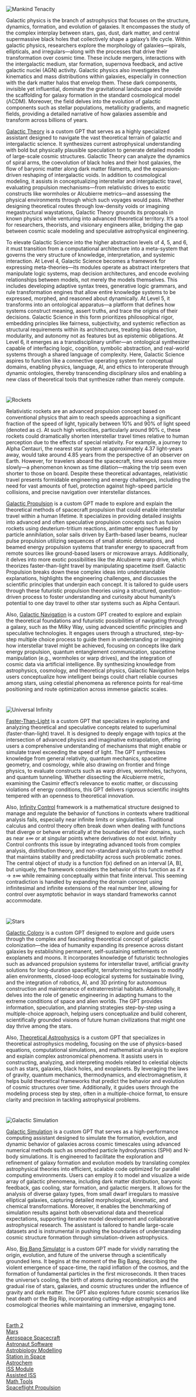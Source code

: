 ![Mankind Tenacity](https://github.com/user-attachments/assets/05f4695b-4100-47a3-9ebd-d93644add4e1)

Galactic physics is the branch of astrophysics that focuses on the structure, dynamics, formation, and evolution of galaxies. It encompasses the study of the complex interplay between stars, gas, dust, dark matter, and central supermassive black holes that collectively shape a galaxy’s life cycle. Within galactic physics, researchers explore the morphology of galaxies—spirals, ellipticals, and irregulars—along with the processes that drive their transformation over cosmic time. These include mergers, interactions with the intergalactic medium, star formation, supernova feedback, and active galactic nuclei (AGN) activity. Galactic physics also investigates the kinematics and mass distributions within galaxies, especially in connection with the dark matter halos that envelop them. These dark components, invisible yet influential, dominate the gravitational landscape and provide the scaffolding for galaxy formation in the standard cosmological model (ΛCDM). Moreover, the field delves into the evolution of galactic components such as stellar populations, metallicity gradients, and magnetic fields, providing a detailed narrative of how galaxies assemble and transform across billions of years.

[Galactic Theory](https://chatgpt.com/g/g-6854850134c88191a26d036783ad70ab-galactic-theory) is a custom GPT that serves as a highly specialized assistant designed to navigate the vast theoretical terrain of galactic and intergalactic science. It synthesizes current astrophysical understanding with bold but physically plausible speculation to generate detailed models of large-scale cosmic structures. Galactic Theory can analyze the dynamics of spiral arms, the coevolution of black holes and their host galaxies, the flow of baryonic matter along dark matter filaments, and the expansion-driven reshaping of intergalactic voids. In addition to cosmological modeling, it assists in conceptualizing interstellar and intergalactic travel, evaluating propulsion mechanisms—from relativistic drives to exotic constructs like wormholes or Alcubierre metrics—and assessing the physical environments through which such voyages would pass. Whether designing theoretical routes through low-density voids or imagining megastructural waystations, Galactic Theory grounds its proposals in known physics while venturing into advanced theoretical territory. It’s a tool for researchers, theorists, and visionary engineers alike, bridging the gap between cosmic scale modeling and speculative astrophysical engineering.

To elevate Galactic Science into the higher abstraction levels of 4, 5, and 6, it must transition from a computational architecture into a meta-system that governs the very structure of knowledge, interpretation, and systemic interaction. At Level 4, Galactic Science becomes a framework for expressing meta-theories—its modules operate as abstract interpreters that manipulate logic systems, map decision architectures, and encode evolving relationships between models, not merely the models themselves. This includes developing adaptive syntax trees, generative logic grammars, and rule transformation engines that allow entire knowledge systems to be expressed, morphed, and reasoned about dynamically. At Level 5, it transforms into an ontological apparatus—a platform that defines how systems construct meaning, assert truths, and trace the origins of their decisions. Galactic Science in this form prioritizes philosophical rigor, embedding principles like fairness, subjectivity, and systemic reflection as structural requirements within its architectures, treating bias detection, modularity, and autonomy not as features but as epistemic obligations. At Level 6, it emerges as a transdisciplinary unifier—an ontological synthesizer capable of interfacing logic, cognition, symbolic abstraction, and real-world systems through a shared language of complexity. Here, Galactic Science aspires to function like a connective operating system for conceptual domains, enabling physics, language, AI, and ethics to interoperate through dynamic ontologies, thereby transcending disciplinary silos and enabling a new class of theoretical tools that synthesize rather than merely compute.

#

![Rockets](https://github.com/user-attachments/assets/a44c4da5-00bc-4964-9d98-ac20445cbfe9)

Relativistic rockets are an advanced propulsion concept based on conventional physics that aim to reach speeds approaching a significant fraction of the speed of light, typically between 10% and 90% of light speed (denoted as c). At such high velocities, particularly around 90% c, these rockets could dramatically shorten interstellar travel times relative to human perception due to the effects of special relativity. For example, a journey to Alpha Centauri, the nearest star system at approximately 4.37 light-years away, would take around 4.85 years from the perspective of an observer on Earth. However, for travelers aboard the spacecraft, time would pass more slowly—a phenomenon known as time dilation—making the trip seem even shorter to those on board. Despite these theoretical advantages, relativistic travel presents formidable engineering and energy challenges, including the need for vast amounts of fuel, protection against high-speed particle collisions, and precise navigation over interstellar distances.

[Galactic Propulsion](https://chatgpt.com/g/g-6857857eae5081919c282997860042fb-galactic-propulsion) is a custom GPT made to explore and explain the theoretical methods of spacecraft propulsion that could enable interstellar travel within a human lifetime. It specializes in providing detailed insights into advanced and often speculative propulsion concepts such as fusion rockets using deuterium-tritium reactions, antimatter engines fueled by particle annihilation, solar sails driven by Earth-based laser beams, nuclear pulse propulsion utilizing sequences of small atomic detonations, and beamed energy propulsion systems that transfer energy to spacecraft from remote sources like ground-based lasers or microwave arrays. Additionally, it delves into more exotic possibilities like the Alcubierre warp drive, which theorizes faster-than-light travel by manipulating spacetime itself. Galactic Propulsion breaks down these complex ideas into understandable explanations, highlights the engineering challenges, and discusses the scientific principles that underpin each concept. It is tailored to guide users through these futuristic propulsion theories using a structured, question-driven process to foster understanding and curiosity about humanity’s potential to one day travel to other star systems such as Alpha Centauri.

Also, [Galactic Navigation](https://chatgpt.com/g/g-685796530f2c8191ba1b13fb65c4cf3e-galactic-navigation) is a custom GPT created to explore and explain the theoretical foundations and futuristic possibilities of navigating through a galaxy, such as the Milky Way, using advanced scientific principles and speculative technologies. It engages users through a structured, step-by-step multiple choice process to guide them in understanding or imagining how interstellar travel might be achieved, focusing on concepts like dark energy propulsion, quantum entanglement communication, spacetime manipulation (e.g., wormholes or warp drives), and the integration of cosmic data via artificial intelligence. By synthesizing knowledge from astrophysics, cosmology, and theoretical physics, Galactic Navigation helps users conceptualize how intelligent beings could chart reliable courses among stars, using celestial phenomena as reference points for real-time positioning and route optimization across immense galactic scales.

#

![Universal Infinity](https://github.com/user-attachments/assets/aa70826c-379c-4920-88a5-e07140e4c899)

[Faster-Than-Light](https://chatgpt.com/g/g-67653d3b9e4c8191b70ec7235f9d0962-faster-than-light) is a custom GPT that specializes in exploring and analyzing theoretical and speculative concepts related to superluminal (faster-than-light) travel. It is designed to deeply engage with topics at the intersection of advanced physics and imaginative extrapolation, offering users a comprehensive understanding of mechanisms that might enable or simulate travel exceeding the speed of light. The GPT synthesizes knowledge from general relativity, quantum mechanics, spacetime geometry, and cosmology, while also drawing on frontier and fringe physics, to evaluate constructs such as warp drives, wormholes, tachyons, and quantum tunneling. Whether dissecting the Alcubierre metric, examining the Casimir effect’s relevance to exotic matter, or discussing violations of energy conditions, this GPT delivers rigorous scientific insights tempered with an openness to theoretical innovation.

Also, [Infinity Control](https://github.com/sourceduty/Infinity_Control) framework is a mathematical structure designed to manage and regulate the behavior of functions in contexts where traditional analysis fails, especially near infinite limits or singularities. Traditional calculus and control theory often break down when dealing with functions that diverge or behave erratically at the boundaries of their domains, such as near ±∞ or at singular points where derivatives do not exist. Infinity Control confronts this issue by integrating advanced tools from complex analysis, distribution theory, and non-standard analysis to craft a method that maintains stability and predictability across such problematic zones. The central object of study is a function f(x) defined on an interval [A, B], but uniquely, the framework considers the behavior of this function as if x → ±∞ while remaining conceptually within that finite interval. This seeming contradiction is handled by expanding the domain concept using infinitesimal and infinite extensions of the real number line, allowing for control over asymptotic behavior in ways standard frameworks cannot accommodate.

#

![Stars](https://github.com/user-attachments/assets/4d0eb9e1-526a-48b8-9970-2eb931c916f8)

[Galactic Colony](https://chatgpt.com/g/g-685786ba235c81918ef3944698a8a5c8-galactic-colony) is a custom GPT designed to explore and guide users through the complex and fascinating theoretical concept of galactic colonization—the idea of humanity expanding its presence across distant galaxies by establishing permanent, self-sustaining settlements on exoplanets and moons. It incorporates knowledge of futuristic technologies such as advanced propulsion systems for interstellar travel, artificial gravity solutions for long-duration spaceflight, terraforming techniques to modify alien environments, closed-loop ecological systems for sustainable living, and the integration of robotics, AI, and 3D printing for autonomous construction and maintenance of extraterrestrial habitats. Additionally, it delves into the role of genetic engineering in adapting humans to the extreme conditions of space and alien worlds. The GPT provides information, speculation, and planning strategies step-by-step using a multiple-choice approach, helping users conceptualize and build coherent, scientifically grounded visions of future human civilizations that might one day thrive among the stars.

Also, [Theoretical Astrophysics](https://chatgpt.com/g/g-67b4b4dce9ec8191940ae33614fb7106-theoretical-astrophysics) is a custom GPT that specializes in theoretical astrophysics modeling, focusing on the use of physics-based equations, computational simulations, and mathematical analysis to explore and explain complex astronomical phenomena. It assists users in constructing, analyzing, and interpreting models related to celestial objects such as stars, galaxies, black holes, and exoplanets. By leveraging the laws of gravity, quantum mechanics, thermodynamics, and electromagnetism, it helps build theoretical frameworks that predict the behavior and evolution of cosmic structures over time. Additionally, it guides users through the modeling process step by step, often in a multiple-choice format, to ensure clarity and precision in tackling astrophysical problems.

#

![Galactic Simulation](https://github.com/user-attachments/assets/55840160-9806-40b8-b08b-f0c1069ddee3)

[Galactic Simulation](https://chatgpt.com/g/g-685791cb11e88191be36ce39c31ea97d-galactic-simulation) is a custom GPT that serves as a high-performance computing assistant designed to simulate the formation, evolution, and dynamic behavior of galaxies across cosmic timescales using advanced numerical methods such as smoothed particle hydrodynamics (SPH) and N-body simulations. It is engineered to facilitate the exploration and refinement of galaxy formation and evolution models by translating complex astrophysical theories into efficient, scalable code optimized for parallel computing environments. Users can employ it to model and visualize a wide array of galactic phenomena, including dark matter distribution, baryonic feedback, gas cooling, star formation, and galactic mergers. It allows for the analysis of diverse galaxy types, from small dwarf irregulars to massive elliptical galaxies, capturing detailed morphological, kinematic, and chemical transformations. Moreover, it enables the benchmarking of simulation results against both observational data and theoretical expectations, supporting iterative model development and collaborative astrophysical research. The assistant is tailored to handle large-scale datasets and is instrumental in pushing the boundaries of understanding cosmic structure formation through simulation-driven astrophysics.

Also, [Big Bang Simulator](https://chatgpt.com/g/g-674d747f721081919ecb6c4d43d4b4ee-big-bang-simulator) is a custom GPT made for vividly narrating the origin, evolution, and future of the universe through a scientifically grounded lens. It begins at the moment of the Big Bang, describing the violent emergence of space-time, the rapid inflation of the cosmos, and the formation of fundamental particles in the first microseconds. It then traces the universe’s cooling, the birth of atoms during recombination, and the gradual rise of stars, galaxies, and cosmic structures under the influence of gravity and dark matter. The GPT also explores future cosmic scenarios like heat death or the Big Rip, incorporating cutting-edge astrophysics and cosmological theories while maintaining an immersive, engaging tone.

#

[Earth 2](https://github.com/sourceduty/Earth_2)
<br>
[Mars](https://github.com/sourceduty/Mars)
<br>
[Aerospace Spacecraft](https://github.com/sourceduty/Aerospace_Spacecraft)
<br>
[Astronaut Software](https://chatgpt.com/g/g-F89U0wJa0-astronaut-software)
<br>
[Astrobiology Modelling](https://chatgpt.com/g/g-675ea3ac6b588191b85fb518b3e7a640-astrobiology-modelling)
<br>
[Station in Space](https://chatgpt.com/g/g-RhQ7LG2GQ-station-in-space)
<br>
[Astrochem](https://chatgpt.com/g/g-67e85194e1ec8191ae8b6371778e78c8-astrochem)
<br>
[ISS Module](https://chatgpt.com/g/g-6776da708084819182e560df751a84fa-iss-module)
<br>
[Assisted ISS](https://chatgpt.com/g/g-67aff86c79a88191b6d03e496c9e3080-assisted-iss)
<br>
[Math Tools](https://github.com/sourceduty/Math_Tools)
<br>
[Spaceflight Propulsion](https://chatgpt.com/g/g-685b01092acc81919ccba5c04ace7107-spaceflight-propulsion)

